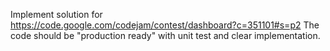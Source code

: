 Implement solution for https://code.google.com/codejam/contest/dashboard?c=351101#s=p2
The code should be "production ready" with unit test and clear implementation.
